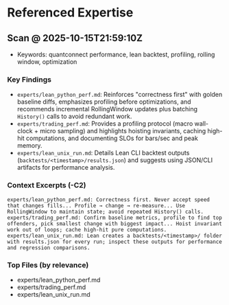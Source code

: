 # Referenced Expertise

## Scan @ 2025-10-15T21:59:10Z
- Keywords: quantconnect performance, lean backtest, profiling, rolling window, optimization

### Key Findings
- `experts/lean_python_perf.md`: Reinforces "correctness first" with golden baseline diffs, emphasizes profiling before optimizations, and recommends incremental RollingWindow updates plus batching `History()` calls to avoid redundant work.
- `experts/trading_perf.md`: Provides a profiling protocol (macro wall-clock + micro sampling) and highlights hoisting invariants, caching high-hit computations, and documenting SLOs for bars/sec and peak memory.
- `experts/lean_unix_run.md`: Details Lean CLI backtest outputs (`backtests/<timestamp>/results.json`) and suggests using JSON/CLI artifacts for performance analysis.

### Context Excerpts (-C2)
```text
experts/lean_python_perf.md: Correctness first. Never accept speed that changes fills... Profile → change → re-measure... Use RollingWindow to maintain state; avoid repeated History() calls.
experts/trading_perf.md: Confirm baseline metrics, profile to find top offenders, pick smallest change with biggest impact... Hoist invariant work out of loops; cache high-hit pure computations.
experts/lean_unix_run.md: Lean creates a backtests/<timestamp>/ folder with results.json for every run; inspect these outputs for performance and regression comparisons.
```

### Top Files (by relevance)
- experts/lean_python_perf.md
- experts/trading_perf.md
- experts/lean_unix_run.md
